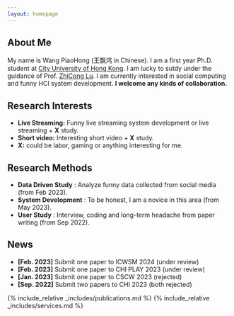 ```yaml
---
layout: homepage
---
```


## About Me

My name is Wang PiaoHong (王飘鸿 in Chinese). I am a first year Ph.D. student at [City University of Hong Kong](https://www.cityu.edu.hk/). I am lucky to sutdy under the guidance of Prof. [ZhiCong Lu](https://www.cs.cityu.edu.hk/~zhiconlu/).
I am currently interested in social computing and funny HCI system development. **I welcome any kinds of collaboration.**        

## Research Interests

- **Live Streaming:**  Funny live streaming system development or live streaming + **X** study.
- **Short video:** Interesting short video + **X** study.  
- **X:** could be labor, gaming or anything interesting for me.

## Research Methods

- **Data Driven Study** : Analyze funny data collected from social media (from Feb 2023).
- **System Development** : To be honest, I am a novice in this area (from May 2023).
- **User Study** : Interview, coding and long-term headache from paper writing (from Sep 2022).

## News

- **[Feb. 2023]** Submit one paper to ICWSM 2024 (under review) 
- **[Feb. 2023]** Submit one paper to CHI PLAY 2023 (under review) 
- **[Jan. 2023]** Submit one paper to CSCW 2023 (rejected) 
- **[Sep. 2022]** Submit two papers to CHI 2023 (both rejected) 

{% include_relative _includes/publications.md %}
{% include_relative _includes/services.md %}
